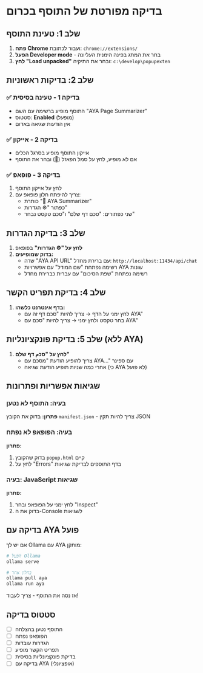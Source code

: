 # בדיקה מפורטת של התוסף בכרום

## שלב 1: טעינת התוסף

1. **פתח Chrome** ועבור לכתובת: `chrome://extensions/`
2. **הפעל Developer mode** - בחר את המתג בפינה הימנית העליונה
3. **לחץ "Load unpacked"** ובחר את התיקיה: `c:\develop\popupexten`

## שלב 2: בדיקות ראשוניות

### ✅ בדיקה 1 - טעינה בסיסית
- התוסף מופיע ברשימה עם השם "AYA Page Summarizer"
- סטטוס: **Enabled** (מופעל)
- אין הודעות שגיאה באדום

### ✅ בדיקה 2 - אייקון
- אייקון התוסף מופיע בסרגל הכלים
- אם לא מופיע, לחץ על סמל הפאזל (🧩) ובחר את התוסף

### ✅ בדיקה 3 - פופאפ
1. לחץ על אייקון התוסף
2. צריך להיפתח חלון פופאפ עם:
   - כותרת "🤖 AYA Summarizer"
   - כפתור "⚙️ הגדרות"
   - שני כפתורים: "סכם דף שלם" ו"סכם טקסט נבחר"

## שלב 3: בדיקת הגדרות

1. **לחץ על "⚙️ הגדרות"** בפופאפ
2. **בדוק שמופיעים:**
   - שדה "AYA API URL" עם ברירת מחדל: `http://localhost:11434/api/chat`
   - רשימה נפתחת "שם המודל" עם אפשרויות AYA שונות
   - רשימה נפתחת "שפת הסיכום" עם עברית כברירת מחדל

## שלב 4: בדיקת תפריט הקשר

1. **בדף אינטרנט כלשהו:**
   - לחץ ימני על הדף → צריך להיות "סכם דף זה עם AYA"
   - בחר טקסט ולחץ ימני → צריך להיות "סכם עם AYA"

## שלב 5: בדיקת פונקציונליות (ללא AYA)

1. **לחץ על "סכم דף שלם"**
   - צריך להופיע הודעת "מסכם עם AYA..." עם ספינר
   - אחרי כמה שניות תופיע הודעת שגיאה (כי AYA לא פועל)

## שגיאות אפשריות ופתרונות

### בעיה: התוסף לא נטען
**פתרון:** בדוק את הקובץ `manifest.json` - צריך להיות תקין JSON

### בעיה: הפופאפ לא נפתח
**פתרון:** 
1. בדוק שהקובץ `popup.html` קיים
2. לחץ על "Errors" בדף התוספים לבדיקת שגיאות

### בעיה: JavaScript שגיאות
**פתרון:**
1. לחץ ימני על הפופאפ ובחר "Inspect"
2. בדוק את ה-Console לשגיאות

## בדיקה עם AYA פועל

אם יש לך Ollama עם AYA מותקן:

```bash
# הפעל Ollama
ollama serve

# בחלון אחר
ollama pull aya
ollama run aya
```

אז נסה את התוסף - צריך לעבוד!

## סטטוס בדיקה
- [ ] התוסף נטען בהצלחה
- [ ] הפופאפ נפתח
- [ ] הגדרות עובדות
- [ ] תפריט הקשר מופיע
- [ ] בדיקת פונקציונליות בסיסית
- [ ] בדיקה עם AYA (אופציונלי)
